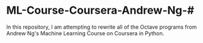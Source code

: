 # ML-Course-Coursera-Andrew-Ng-#
In this repository, I am attempting to rewrite all of the Octave programs 
from Andrew Ng's Machine Learning Course on Coursera in Python.

